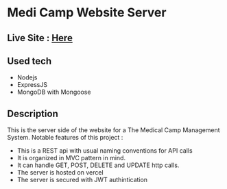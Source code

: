 # Medi Camp Website Server

## Live Site : [Here](https://medi-camp.web.app/)

## Used tech

- Nodejs
- ExpressJS
- MongoDB with Mongoose

## Description

This is the server side of the website for a The Medical Camp Management System. 
Notable features of this project : 
- This is a REST api with usual naming conventions for API calls
- It is organized in MVC pattern in mind.
- It can handle GET, POST, DELETE and UPDATE http calls.
- The server is hosted on vercel
- The server is secured with JWT authintication
